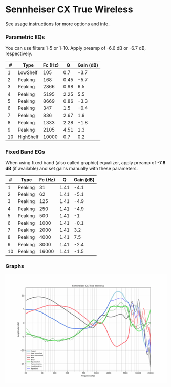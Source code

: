 # Sennheiser CX True Wireless
See [usage instructions](https://github.com/jaakkopasanen/AutoEq#usage) for more options and info.

### Parametric EQs
You can use filters 1-5 or 1-10. Apply preamp of -6.6 dB or -6.7 dB, respectively.

|   # | Type      |   Fc (Hz) |    Q |   Gain (dB) |
|-----|-----------|-----------|------|-------------|
|   1 | LowShelf  |       105 | 0.7  |        -3.7 |
|   2 | Peaking   |       168 | 0.45 |        -5.7 |
|   3 | Peaking   |      2866 | 0.98 |         6.5 |
|   4 | Peaking   |      5195 | 2.25 |         5.5 |
|   5 | Peaking   |      8669 | 0.86 |        -3.3 |
|   6 | Peaking   |       347 | 1.5  |        -0.4 |
|   7 | Peaking   |       836 | 2.67 |         1.9 |
|   8 | Peaking   |      1333 | 2.28 |        -1.8 |
|   9 | Peaking   |      2105 | 4.51 |         1.3 |
|  10 | HighShelf |     10000 | 0.7  |         0.2 |

### Fixed Band EQs
When using fixed band (also called graphic) equalizer, apply preamp of **-7.8 dB** (if available) and set gains manually with these parameters.

|   # | Type    |   Fc (Hz) |    Q |   Gain (dB) |
|-----|---------|-----------|------|-------------|
|   1 | Peaking |        31 | 1.41 |        -4.1 |
|   2 | Peaking |        62 | 1.41 |        -5.1 |
|   3 | Peaking |       125 | 1.41 |        -4.9 |
|   4 | Peaking |       250 | 1.41 |        -4.9 |
|   5 | Peaking |       500 | 1.41 |        -1   |
|   6 | Peaking |      1000 | 1.41 |        -0.1 |
|   7 | Peaking |      2000 | 1.41 |         3.2 |
|   8 | Peaking |      4000 | 1.41 |         7.5 |
|   9 | Peaking |      8000 | 1.41 |        -2.4 |
|  10 | Peaking |     16000 | 1.41 |        -1.5 |

### Graphs
![](./Sennheiser%20CX%20True%20Wireless.png)
